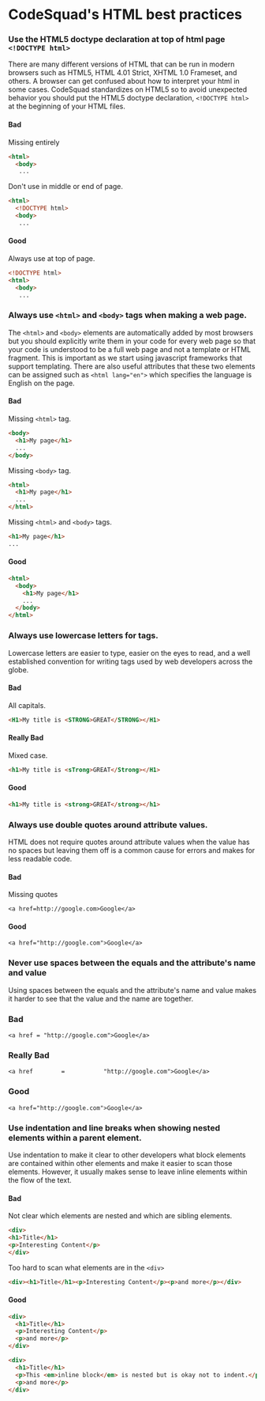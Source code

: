 # CodeSquad's HTML best practices

### Use the HTML5 doctype declaration at top of html page `<!DOCTYPE html>`
There are many different versions of HTML that can be run in modern browsers such as HTML5, HTML 4.01 Strict, XHTML 1.0 Frameset, and others.  A browser can get confused about how to interpret your html in some cases.  CodeSquad standardizes on HTML5 so to avoid unexpected behavior you should put the HTML5 doctype declaration, `<!DOCTYPE html>` at the beginning of your HTML files.


#### Bad
Missing entirely
```html
<html>
  <body>
   ...
```

Don't use in middle or end of page.
```html
<html>
  <!DOCTYPE html>
  <body>
   ...
```

#### Good
Always use at top of page.
```html
<!DOCTYPE html>
<html>
  <body>
   ...
```


### Always use `<html>` and `<body>` tags when making a web page.
The `<html>` and `<body>` elements are automatically added by most browsers but you should explicitly write them in your code for every web page so that your code is understood to be a full web page and not a template or HTML fragment.  This is important as we start using javascript frameworks that support templating.  There are also useful attributes that these two elements can be assigned such as `<html lang="en">` which specifies the language is English on the page.


#### Bad
Missing `<html>` tag.
```html
<body>
  <h1>My page</h1>
  ...
</body>
```

Missing `<body>` tag.
```html
<html>
  <h1>My page</h1>
  ...
</html>
```

Missing `<html>` and `<body>` tags.
```html
<h1>My page</h1>
...
```

#### Good
```html
<html>
  <body>
    <h1>My page</h1>
    ...
  </body>
</html>
```

### Always use lowercase letters for tags.
Lowercase letters are easier to type, easier on the eyes to read, and a well established convention for writing tags used by web developers across the globe.

#### Bad
All capitals.
```html
<H1>My title is <STRONG>GREAT</STRONG></H1>
```

#### Really Bad
Mixed case.
```html
<h1>My title is <sTrong>GREAT</Strong></H1>
```
#### Good
```html
<h1>My title is <strong>GREAT</strong></h1>
```

### Always use double quotes around attribute values.
HTML does not require quotes around attribute values when the value has no spaces but leaving them off is a common cause for errors and makes for less readable code.  

#### Bad
Missing quotes
```
<a href=http://google.com>Google</a>
```
#### Good
```
<a href="http://google.com">Google</a>
```

### Never use spaces between the equals and the attribute's name and value
Using spaces between the equals and the attribute's name and value makes it harder to see that the value and the name are together.

### Bad
```
<a href = "http://google.com">Google</a>
```
### Really Bad
```
<a href        =           "http://google.com">Google</a>
```
### Good
```
<a href="http://google.com">Google</a>
```

### Use indentation and line breaks when showing nested elements within a parent element.
Use indentation to make it clear to other developers what block elements are contained within other elements and make it easier to scan those elements. However, it usually makes sense to leave inline elements within the flow of the text.

#### Bad
Not clear which elements are nested and which are sibling elements.
```html
<div>
<h1>Title</h1>
<p>Interesting Content</p>
</div>
```
Too hard to scan what elements are in the `<div>`
```html
<div><h1>Title</h1><p>Interesting Content</p><p>and more</p></div>
```

#### Good
```html
<div>
  <h1>Title</h1>
  <p>Interesting Content</p>
  <p>and more</p>
</div>
```
```html
<div>
  <h1>Title</h1>
  <p>This <em>inline block</em> is nested but is okay not to indent.</p>
  <p>and more</p>
</div>
```
